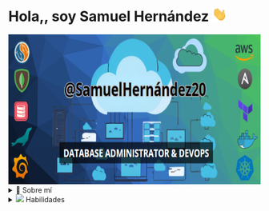 <h1> Hola,, soy Samuel Hernández <img src="https://raw.githubusercontent.com/ABSphreak/ABSphreak/master/gifs/Hi.gif" width="30px"> </h1>


<img src="images/Presentacion_GitHub.png" width="600" height="300" /> 

<details>
<summary> 🧮 Sobre mí </summary>
</details>

<details>
<summary> <img src = "https://media2.giphy.com/media/QssGEmpkyEOhBCb7e1/giphy.gif?cid=ecf05e47a0n3gi1bfqntqmob8g9aid1oyj2wr3ds3mg700bl&rid=giphy.gif" width = 20 px>  Habilidades </summary>
</details>



